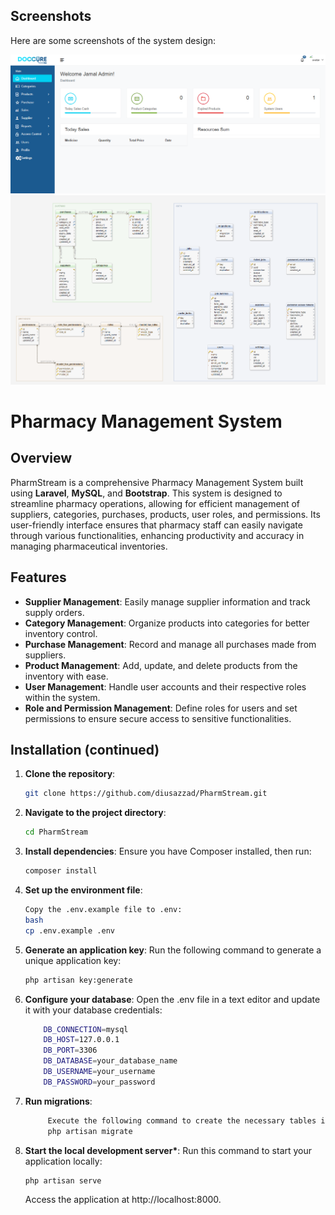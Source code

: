 ## Screenshots

Here are some screenshots of the system design:

![Screenshot](SystemDesign\screenshot\1.png)
![Screenshot](SystemDesign\screenshot\2.png)

# Pharmacy Management System


## Overview

PharmStream is a comprehensive Pharmacy Management System built using **Laravel**, **MySQL**, and **Bootstrap**. This system is designed to streamline pharmacy operations, allowing for efficient management of suppliers, categories, purchases, products, user roles, and permissions. Its user-friendly interface ensures that pharmacy staff can easily navigate through various functionalities, enhancing productivity and accuracy in managing pharmaceutical inventories.

## Features

-   **Supplier Management**: Easily manage supplier information and track supply orders.
-   **Category Management**: Organize products into categories for better inventory control.
-   **Purchase Management**: Record and manage all purchases made from suppliers.
-   **Product Management**: Add, update, and delete products from the inventory with ease.
-   **User Management**: Handle user accounts and their respective roles within the system.
-   **Role and Permission Management**: Define roles for users and set permissions to ensure secure access to sensitive functionalities.

## Installation (continued)

1. **Clone the repository**:

    ```bash
    git clone https://github.com/diusazzad/PharmStream.git
    ```

2. **Navigate to the project directory**:

    ```bash
    cd PharmStream
    ```

3. **Install dependencies**:
   Ensure you have Composer installed, then run:

    ```bash
    composer install
    ```

4. **Set up the environment file**:

    ```bash
    Copy the .env.example file to .env:
    bash
    cp .env.example .env
    ```

5. **Generate an application key**:
   Run the following command to generate a unique application key:

    ```bash
    php artisan key:generate
    ```

6. **Configure your database**:
   Open the .env file in a text editor and update it with your database credentials:

    ```bash
        DB_CONNECTION=mysql
        DB_HOST=127.0.0.1
        DB_PORT=3306
        DB_DATABASE=your_database_name
        DB_USERNAME=your_username
        DB_PASSWORD=your_password
    ```

7. **Run migrations**:

    ```bash
         Execute the following command to create the necessary tables in your database:
         php artisan migrate
    ```

8. **Start the local development server\***:
   Run this command to start your application locally:

    ```bash
    php artisan serve
    ```

    Access the application at http://localhost:8000.
